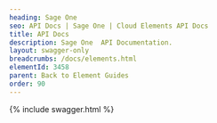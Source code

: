 ```yaml
---
heading: Sage One
seo: API Docs | Sage One | Cloud Elements API Docs
title: API Docs
description: Sage One  API Documentation.
layout: swagger-only
breadcrumbs: /docs/elements.html
elementId: 3458
parent: Back to Element Guides
order: 90
---
```


{% include swagger.html %}
